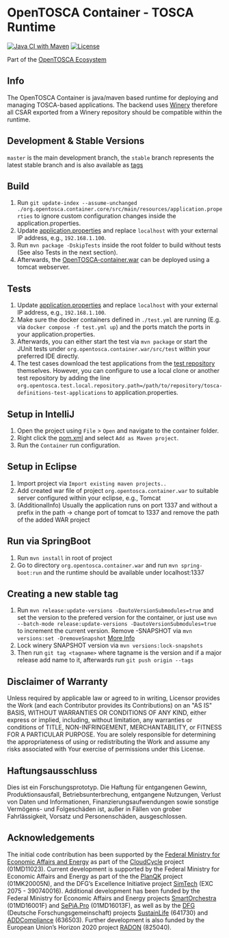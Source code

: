 
# OpenTOSCA Container - TOSCA Runtime

[![Java CI with Maven](https://github.com/OpenTOSCA/container/actions/workflows/maven.yml/badge.svg)](https://github.com/OpenTOSCA/container/actions/workflows/maven.yml)
[![License](https://img.shields.io/badge/License-Apache%202.0-blue.svg)](https://opensource.org/licenses/Apache-2.0)

Part of the [OpenTOSCA Ecosystem](http://www.opentosca.org)

## Info

The OpenTOSCA Container is java/maven based runtime for deploying and managing TOSCA-based applications. The backend uses [Winery](https://github.com/eclipse/winery) therefore all CSAR exported from a Winery repository should be compatible within the runtime.

## Development & Stable Versions

`master` is the main development branch, the `stable` branch represents the latest stable branch and is also available as [tags](https://github.com/OpenTOSCA/container/tags)

## Build

1.  Run `git update-index --assume-unchanged ./org.opentosca.container.core/src/main/resources/application.properties` to ignore custom configuration changes inside the application.properties.
2.  Update [application.properties](org.opentosca.container.core/src/main/resources/application.properties) and replace `localhost` with your external IP address, e.g., `192.168.1.100`.
3.  Run `mvn package -DskipTests` inside the root folder to build without tests (See also Tests in the next section).
4.  Afterwards, the [OpenTOSCA-container.war](org.opentosca.container.war/target/OpenTOSCA-container.war) can be deployed using a tomcat webserver.

## Tests

1.  Update [application.properties](org.opentosca.container.core/src/main/resources/application.properties) and replace `localhost` with your external IP address, e.g., `192.168.1.100`.
2.  Make sure the docker containers defined in `./test.yml` are running (E.g. via `docker compose -f test.yml up`) and the ports match the ports in your application.properties.
3.  Afterwards, you can either start the test via `mvn package` or start the JUnit tests under `org.opentosca.container.war/src/test` within your preferred IDE directly.
4.  The test cases download the test applications from the [test repository](https://github.com/OpenTOSCA/tosca-definitions-test-applications/) themselves. However, you can configure to use a local clone or another test repository by adding the line `org.opentosca.test.local.repository.path=/path/to/repository/tosca-definitions-test-applications` to application.properties.

## Setup in IntelliJ

1.  Open the project using `File` > `Open` and navigate to the container folder.
2.  Right click the [pom.xml](pom.xml) and select `Add as Maven project`.
3.  Run the `Container` run configuration.

## Setup in Eclipse

1.  Import project via `Import existing maven projects..`
2.  Add created war file of project `org.opentosca.container.war` to suitable server configured within your eclipse, e.g., Tomcat
3.  (AdditionalInfo) Usually the application runs on port 1337 and without a prefix in the path -> change port of tomcat to 1337 and remove the path of the added WAR project

## Run via SpringBoot

1.  Run `mvn install` in root of project
2.  Go to directory `org.opentosca.container.war` and run `mvn spring-boot:run` and the runtime should be available under localhost:1337

## Creating a new stable tag

1.  Run `mvn release:update-versions -DautoVersionSubmodules=true` and set the version to the prefered version for the container, or just use `mvn --batch-mode release:update-versions -DautoVersionSubmodules=true` to increment the current version. Remove -SNAPSHOT via `mvn versions:set -DremoveSnapshot` [More Info](https://maven.apache.org/maven-release/maven-release-plugin/examples/update-versions.html)
2.  Lock winery SNAPSHOT version via `mvn versions:lock-snapshots`
3.  Then run `git tag <tagname>` where tagname is the version and if a major release add name to it, afterwards run `git push origin --tags`


## Disclaimer of Warranty

Unless required by applicable law or agreed to in writing, Licensor provides the Work (and each Contributor provides its Contributions) on an "AS IS" BASIS, WITHOUT WARRANTIES OR CONDITIONS OF ANY KIND, either express or implied, including, without limitation, any warranties or conditions of TITLE, NON-INFRINGEMENT, MERCHANTABILITY, or FITNESS FOR A PARTICULAR PURPOSE.
You are solely responsible for determining the appropriateness of using or redistributing the Work and assume any risks associated with Your exercise of permissions under this License.

## Haftungsausschluss

Dies ist ein Forschungsprototyp.
Die Haftung für entgangenen Gewinn, Produktionsausfall, Betriebsunterbrechung, entgangene Nutzungen, Verlust von Daten und Informationen, Finanzierungsaufwendungen sowie sonstige Vermögens- und Folgeschäden ist, außer in Fällen von grober Fahrlässigkeit, Vorsatz und Personenschäden, ausgeschlossen.

## Acknowledgements

The initial code contribution has been supported by the [Federal Ministry for Economic Affairs and Energy] as part of the [CloudCycle] project (01MD11023).
Current development is supported by the Federal Ministry for Economic Affairs and Energy as part of the the [PlanQK] project (01MK20005N), and the DFG’s Excellence Initiative project [SimTech] (EXC 2075 - 390740016).
Additional development has been funded by the Federal Ministry for Economic Affairs and Energy projects [SmartOrchestra] (01MD16001F) and [SePiA.Pro] (01MD16013F), as well as by the [DFG] (Deutsche Forschungsgemeinschaft) projects [SustainLife] (641730) and [ADDCompliance] (636503).
Further development is also funded by the European Union’s Horizon 2020 project [RADON] (825040).

 [CloudCycle]: http://www.cloudcycle.org/en
  [Federal Ministry for Economic Affairs and Energy]: http://www.bmwi.de/EN  
  [SmartOrchestra]: http://smartorchestra.de/en
  [SePiA.Pro]: http://projekt-sepiapro.de/en
  [ADDCompliance]: http://addcompliance.cs.univie.ac.at
  [SustainLife]: http://www.iaas.uni-stuttgart.de/forschung/projects/SustainLife
  [RADON]: http://radon-h2020.eu
  [DFG]: http://www.dfg.de/en
  [PlanQK]: https://planqk.de
  [SimTech]: https://www.simtech.uni-stuttgart.de/
